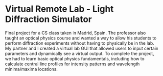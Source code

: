 # Virtual Remote Lab - Light Diffraction Simulator

Final project for a CS class taken in Madrid, Spain. The professor also taught an optical physics course and wanted a way to allow his students to perform diffraction experiments without having to physically be in the lab. My partner and I created a virtual lab GUI that allowed users to input certain parameters and dynamically see a virtual output. To complete the project, we had to learn basic optical physics fundamentals, including how to calculate central line profiles for intensity patterns and wavelength minima/maxima locations. 

